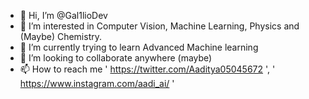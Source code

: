 - 👋 Hi, I’m @Gal1lioDev
- 👀 I’m interested in Computer Vision, Machine Learning, Physics and (Maybe) Chemistry.
- 🌱 I’m currently trying to learn Advanced Machine learning
- 💞️ I’m looking to collaborate anywhere (maybe)
- 📫 How to reach me ' https://twitter.com/Aaditya05045672 ', ' https://www.instagram.com/aadi_ai/ '

<!---
Gal1lioDev/Gal1lioDev is a ✨ special ✨ repository because its `README.md` (this file) appears on your GitHub profile.
You can click the Preview link to take a look at your changes.
--->
